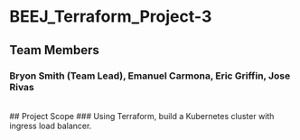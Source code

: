 # BEEJ_Terraform_Project-3

## Team Members
### Bryon Smith (Team Lead), Emanuel Carmona, Eric Griffin, Jose Rivas
<br />  
## Project Scope
### Using Terraform, build a Kubernetes cluster with ingress load balancer.